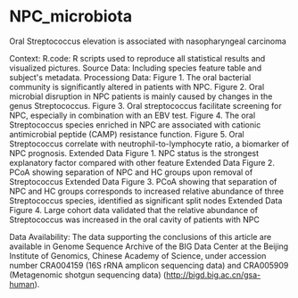 # NPC_microbiota
Oral Streptococcus elevation is associated with nasopharyngeal carcinoma

Context:
R.code: R scripts used to reproduce all statistical results and visualized pictures.
Source Data: Including species feature table and subject's metadata.
Processiong Data:
Figure 1. The oral bacterial community is significantly altered in patients with NPC.
Figure 2. Oral microbial disruption in NPC patients is mainly caused by changes in the genus Streptococcus.
Figure 3. Oral streptococcus facilitate screening for NPC, especially in combination with an EBV test.
Figure 4. The oral Streptococcus species enriched in NPC are associated with cationic antimicrobial peptide (CAMP) resistance function.
Figure 5. Oral Streptococcus correlate with neutrophil-to-lymphocyte ratio, a biomarker of NPC prognosis.
Extended Data Figure 1. NPC status is the strongest explanatory factor compared with other feature
Extended Data Figure 2. PCoA showing separation of NPC and HC groups upon removal of Streptococcus
Extended Data Figure 3. PCoA showing that separation of NPC and HC groups corresponds to increased relative abundance of three Streptococcus species, identified as significant split nodes
Extended Data Figure 4. Large cohort data validated that the relative abundance of Streptococcus was increased in the oral cavity of patients with NPC

Data Availability:
The data supporting the conclusions of this article are available in Genome Sequence Archive of the BIG Data Center at the Beijing Institute of Genomics, Chinese Academy of Science, under accession number CRA004159 (16S rRNA amplicon sequencing data) and CRA005909 (Metagenomic shotgun sequencing data) (http://bigd.big.ac.cn/gsa-human).


